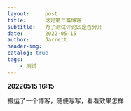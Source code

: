 ```yaml
---
layout:     post
title:      这是第二篇博客
subtitle:   为了测试评论区是否分开
date:       2022-05-15
author:     Jarrett
header-img: 
catalog: true
tags:
    - 测试
---
```


**20220515 16:15**

搬运了一个博客，随便写写，看看效果怎样